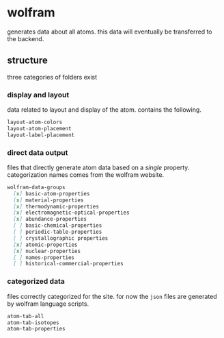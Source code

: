 # wolfram

generates data about all atoms. this data will eventually be transferred to the backend.

## structure

three categories of folders exist

### display and layout

data related to layout and display of the atom. contains the following.

```md
layout-atom-colors
layout-atom-placement
layout-label-placement
```

### direct data output

files that directly generate atom data based on a *single* property. categorization names comes from the wolfram website.

```md
wolfram-data-groups
  [x] basic-atom-properties
  [x] material-properties
  [x] thermodynamic-properties
  [x] electromagnetic-optical-properties
  [x] abundance-properties
  [ ] basic-chemical-properties
  [ ] periodic-table-properties
  [ ] crystallographic properties
  [x] atomic-properties
  [x] nuclear-properties
  [ ] names-properties
  [ ] historical-commercial-properties
```

### categorized data

files correctly categorized for the site. for now the `json` files are generated by wolfram language scripts.

```md
atom-tab-all
atom-tab-isotopes
atom-tab-properties
```
